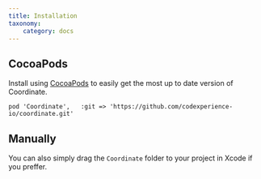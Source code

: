 ```yaml
---
title: Installation
taxonomy:
    category: docs
---
```


## CocoaPods

Install using [CocoaPods](https://cocoapods.org/) to easily get the most up to date version of Coordinate.

```
pod 'Coordinate', 	:git => 'https://github.com/codexperience-io/coordinate.git'
```

## Manually

You can also simply drag the `Coordinate` folder to your project in Xcode if you preffer.